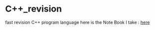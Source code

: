 # C++_revision
fast revision C++ program language
here is the Note Book I take : [here](https://1drv.ms/o/s!AoFQI0SCfL97uEi9SZ_vVZrOCwO6?e=qAZ0fh)
